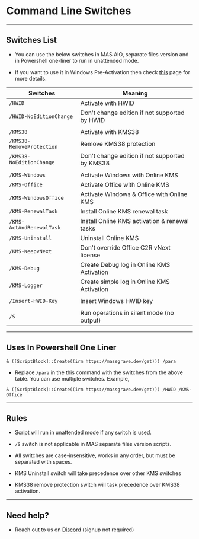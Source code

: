 # Command Line Switches

------------------------------------------------------------------------

## Switches List

-   You can use the below switches in MAS AIO, separate files version and in Powershell one-liner to run in unattended mode.

-   If you want to use it in Windows Pre-Activation then check [this](https://massgrave.dev/oem-folder.html) page for more details.

| Switches                  | Meaning                                        |
|--------------------------|----------------------------------------------|
| `/HWID`                   | Activate with HWID                             |
| `/HWID-NoEditionChange`   | Don't change edition if not supported by HWID  |
|                           |                                                |
| `/KMS38`                  | Activate with KMS38                            |
| `/KMS38-RemoveProtection` | Remove KMS38 protection                        |
| `/KMS38-NoEditionChange`  | Don't change edition if not supported by KMS38 |
|                           |                                                |
| `/KMS-Windows`            | Activate Windows with Online KMS               |
| `/KMS-Office`             | Activate Office with Online KMS                |
| `/KMS-WindowsOffice`      | Activate Windows & Office with Online KMS      |
| `/KMS-RenewalTask`        | Install Online KMS renewal task                |
| `/KMS-ActAndRenewalTask`  | Install Online KMS activation & renewal tasks  |
| `/KMS-Uninstall`          | Uninstall Online KMS                           |
| `/KMS-KeepvNext`          | Don't override Office C2R vNext license        |
| `/KMS-Debug`              | Create Debug log in Online KMS Activation      |
| `/KMS-Logger`             | Create simple log in Online KMS Activation     |
|                           |                                                |
| `/Insert-HWID-Key`        | Insert Windows HWID key                        |
|                           |                                                |
| `/S`                      | Run operations in silent mode (no output)      |

------------------------------------------------------------------------

## Uses In Powershell One Liner

`& ([ScriptBlock]::Create((irm https://massgrave.dev/get))) /para`

-   Replace `/para` in the this command with the switches from the above table. You can use multiple switches. Example,

`& ([ScriptBlock]::Create((irm https://massgrave.dev/get))) /HWID /KMS-Office`

------------------------------------------------------------------------

## Rules

-   Script will run in unattended mode if any switch is used.

-   `/S` switch is not applicable in MAS separate files version scripts.

-   All switches are case-insensitive, works in any order, but must be separated with spaces.

-   KMS Uninstall switch will take precedence over other KMS switches

-   KMS38 remove protection switch will task precedence over KMS38 activation.

------------------------------------------------------------------------

## Need help?

-   Reach out to us on [Discord](https://discord.gg/gjJEfq7ux8) (signup not required)
